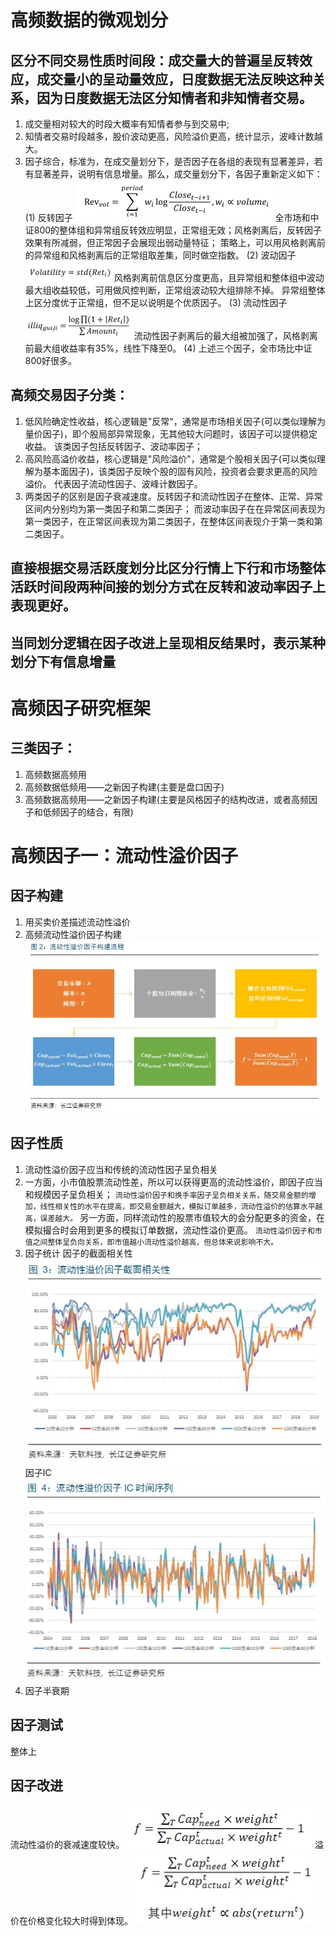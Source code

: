 # 高频数据的微观划分
## 区分不同交易性质时间段：成交量大的普遍呈反转效应，成交量小的呈动量效应，日度数据无法反映这种关系，因为日度数据无法区分知情者和非知情者交易。
1. 成交量相对较大的时段大概率有知情者参与到交易中;
2. 知情者交易时段越多，股价波动更高，风险溢价更高，统计显示，波峰计数越大。
3. 因子综合，标准为，在成交量划分下，是否因子在各组的表现有显著差异，若有显著差异，说明有信息增量。那么，成交量划分下，各因子重新定义如下：
   (1) 反转因子
       ![img.png](img.png)
       全市场和中证800的整体组和异常组反转效应明显，正常组无效；风格剥离后，反转因子效果有所减弱，但正常因子会展现出弱动量特征；
       策略上，可以用风格剥离前的异常组和风格剥离后的正常组取差集，同时做空指数。
   (2) 波动因子
       ![img_1.png](img_1.png)
       风格剥离前信息区分度更高，且异常组和整体组中波动最大组收益较低，可用做风控判断，正常组波动较大组排除不掉。
       异常组整体上区分度优于正常组，但不足以说明是个优质因子。
   (3) 流动性因子
       ![img_2.png](img_2.png)
       流动性因子剥离后的最大组被加强了，风格剥离前最大组收益率有35%，线性下降至0。
   (4) 上述三个因子，全市场比中证800好很多。
## 高频交易因子分类：
1. 低风险确定性收益，核心逻辑是"反常"，通常是市场相关因子(可以类似理解为量价因子)，即个股局部异常现象，无其他较大问题时，该因子可以提供稳定收益。
   该类因子包括反转因子、波动率因子；
2. 高风险高溢价收益，核心逻辑是"风险溢价"，通常是个股相关因子(可以类似理解为基本面因子)，该类因子反映个股的固有风险，投资者会要求更高的风险溢价。
   代表因子流动性因子、波峰计数因子。
3. 两类因子的区别是因子衰减速度。反转因子和流动性因子在整体、正常、异常区间内分别均为第一类因子和第二类因子；
   而波动率因子在在异常区间表现为第一类因子，在正常区间表现为第二类因子，在整体区间表现介于第一类和第二类因子。

## 直接根据交易活跃度划分比区分行情上下行和市场整体活跃时间段两种间接的划分方式在反转和波动率因子上表现更好。

## 当同划分逻辑在因子改进上呈现相反结果时，表示某种划分下有信息增量

[//]: # (厨房瓷砖空鼓，飘窗破损，卫浴间玻璃门养水，客厅顶棚波浪纹，厨房空气能面板无法使用)

# 高频因子研究框架
## 三类因子：
1. 高频数据高频用
2. 高频数据低频用——之新因子构建(主要是盘口因子)
3. 高频数据高频用——之新因子构建(主要是风格因子的结构改进，或者高频因子和低频因子的结合，有限)



# 高频因子一：流动性溢价因子
## 因子构建
1. 用买卖价差描述流动性溢价
2. 高频流动性溢价因子构建
![img_3.png](img_3.png)

## 因子性质
1. 流动性溢价因子应当和传统的流动性因子呈负相关
2. 一方面，小市值股票流动性差，所以可以获得更高的流动性溢价，即因子应当和规模因子呈负相关；
   `流动性溢价因子和换手率因子呈负相关关系，随交易金额的增加，线性相关性的水平在提高，即交易金额越大，模拟订单越多，流动性溢价的估算水平越高，误差越大。`
   另一方面，同样流动性的股票市值较大的会分配更多的资金，在模拟撮合时会用到更多的模拟订单数据，流动性溢价更高。
   `流动性溢价因子和市值之间整体呈负向关系，即市值越小流动性溢价越高，但总体来说影响不大。`
3. 因子统计
因子的截面相关性
![img_4.png](img_4.png)
因子IC
![img_5.png](img_5.png)
4. 因子半衰期
## 因子测试
整体上
## 因子改进
流动性溢价的衰减速度较快。
![img_6.png](img_6.png)
溢价在价格变化较大时得到体现。
![img_7.png](img_7.png)































